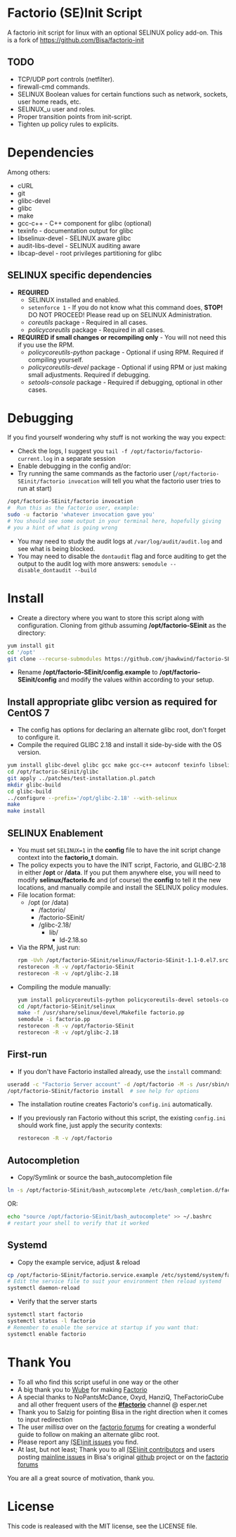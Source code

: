 # Factorio (SE)Init Script
A factorio init script for linux with an optional SELINUX policy add-on.
This is a fork of https://github.com/Bisa/factorio-init

## TODO
 * TCP/UDP port controls (netfilter).
 * firewall-cmd commands.
 * SELINUX Boolean values for certain functions such as network, sockets, user home reads, etc.
 * SELINUX_u user and roles.
 * Proper transition points from init-script.
 * Tighten up policy rules to explicits.

# Dependencies
 Among others:
 - cURL
 - git
 - glibc-devel
 - glibc
 - make
 - gcc-c++ - C++ component for glibc (optional)
 - texinfo - documentation output for glibc
 - libselinux-devel - SELINUX aware glibc
 - audit-libs-devel - SELINUX auditing aware
 - libcap-devel - root privileges partitioning for glibc

## SELINUX specific dependencies
   - **REQUIRED**
     - SELINUX installed and enabled.
     - `setenforce 1` - If you do not know what this command does, **STOP!** DO NOT PROCEED! Please read up on SELINUX Administration.
     - _coreutils_ package - Required in all cases.
     - _policycoreutils_ package - Required in all cases.
   - **REQUIRED if small changes or recompiling only** - You will not need this if you use the RPM.
     - _policycoreutils-python_ package - Optional if using RPM. Required if compiling yourself.
     - _policycoreutils-devel_ package - Optional if using RPM or just making small adjustments. Required if debugging.
     - _setools-console_ package - Required if debugging, optional in other cases.


# Debugging
 If you find yourself wondering why stuff is not working the way you expect:
 - Check the logs, I suggest you `tail -f /opt/factorio/factorio-current.log` in a separate session
 - Enable debugging in the config and/or:
 - Try running the same commands as the factorio user (`/opt/factorio-SEinit/factorio invocation` will tell you what the factorio user tries to run at start)

 ```bash
 /opt/factorio-SEinit/factorio invocation
 #  Run this as the factorio user, example:
 sudo -u factorio 'whatever invocation gave you'
 # You should see some output in your terminal here, hopefully giving
 # you a hint of what is going wrong
 ```

- You may need to study the audit logs at `/var/log/audit/audit.log` and see what is being blocked.
- You may need to disable the `dontaudit` flag and force auditing to get the output to the audit log with more answers: `semodule --disable_dontaudit --build`

# Install
- Create a directory where you want to store this script along with configuration. Cloning from github assuming **/opt/factorio-SEinit** as the directory:

 ```bash
 yum install git
 cd '/opt'
 git clone --recurse-submodules https://github.com/jhawkwind/factorio-SEinit
 ```
 
- Rename **/opt/factorio-SEinit/config.example** to **/opt/factorio-SEinit/config** and modify the values within according to your setup.

## Install appropriate glibc version as required for CentOS 7

- The config has options for declaring an alternate glibc root, don't forget to configure it.
- Compile the required GLIBC 2.18 and install it side-by-side with the OS version.
```bash
yum install glibc-devel glibc gcc make gcc-c++ autoconf texinfo libselinux-devel audit-libs-devel libcap-devel
cd /opt/factorio-SEinit/glibc
git apply ../patches/test-installation.pl.patch
mkdir glibc-build
cd glibc-build
../configure --prefix='/opt/glibc-2.18' --with-selinux
make
make install
```

## SELINUX Enablement
- You must set `SELINUX=1` in the **config** file to have the init script change context into the **factorio_t** domain.
- The policy expects you to have the INIT script, Factorio, and GLIBC-2.18 in either **/opt** or **/data**. If you put them
  anywhere else, you will need to modify **selinux/factorio.fc** and (of course) the **config** to tell it the new locations,
  and manually compile and install the SELINUX policy modules.
- File location format:
  * /opt (or /data)
    * /factorio/
    * /factorio-SEinit/
    * /glibc-2.18/
      * lib/
        * ld-2.18.so
- Via the RPM, just run:
  ```bash
  rpm -Uvh /opt/factorio-SEinit/selinux/Factorio-SEinit-1.1-0.el7.src.rpm
  restorecon -R -v /opt/factorio-SEinit
  restorecon -R -v /opt/glibc-2.18
  ```
- Compiling the module manually:
  ```bash
  yum install policycoreutils-python policycoreutils-devel setools-console
  cd /opt/factorio-SEinit/selinux
  make -f /usr/share/selinux/devel/Makefile factorio.pp
  semodule -i factorio.pp
  restorecon -R -v /opt/factorio-SEinit
  restorecon -R -v /opt/glibc-2.18
  ```

## First-run
- If you don't have Factorio installed already, use the `install` command:

 ```bash
 useradd -c "Factorio Server account" -d /opt/factorio -M -s /usr/sbin/nologin -r factorio
 /opt/factorio-SEinit/factorio install  # see help for options
 ```

- The installation routine creates Factorio's `config.ini` automatically.

- If you previously ran Factorio without this script, the existing `config.ini` should work fine, just apply the security contexts:
  ```bash
  restorecon -R -v /opt/factorio
  ```

## Autocompletion
- Copy/Symlink or source the bash_autocompletion file

 ```bash
 ln -s /opt/factorio-SEinit/bash_autocomplete /etc/bash_completion.d/factorio
 ```
 OR:
 ```bash
 echo "source /opt/factorio-SEinit/bash_autocomplete" >> ~/.bashrc
 # restart your shell to verify that it worked
 ```

## Systemd
- Copy the example service, adjust & reload

 ```bash
 cp /opt/factorio-SEinit/factorio.service.example /etc/systemd/system/factorio.service
 # Edit the service file to suit your environment then reload systemd
 systemctl daemon-reload
 ```

- Verify that the server starts

 ```bash
 systemctl start factorio
 systemctl status -l factorio
 # Remember to enable the service at startup if you want that:
 systemctl enable factorio
 ```

# Thank You
- To all who find this script useful in one way or the other
- A big thank you to [Wube](https://www.factorio.com/team) for making [Factorio](https://www.factorio.com/)
- A special thanks to NoPantsMcDance, Oxyd, HanziQ, TheFactorioCube and all other frequent users of the [**#factorio**](irc://irc.esper.net/#factorio) channel @ esper.net
- Thank you to Salzig for pointing Bisa in the right direction when it comes to input redirection
- The user _millisa_ over on the [factorio forums](https://forums.factorio.com/viewtopic.php?t=54654#p324493) for creating a wonderful guide to follow on making an alternate glibc root.
- Please report any [(SE)init issues](https://github.com/jhawkwind/factorio-SEinit/issues) you find.
- At last, but not least; Thank you to all [(SE)init contributors](https://github.com/jhawkwind/factorio-SEinit/graphs/contributors) and users posting [mainline issues](https://github.com/Bisa/factorio-init/issues) in Bisa's original [github](https://github.com/Bisa/factorio-init/) project or on the [factorio forums](https://forums.factorio.com/viewtopic.php?f=133&t=13874)

You are all a great source of motivation, thank you.

# License
This code is realeased with the MIT license, see the LICENSE file.
